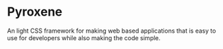 # Pyroxene
An light CSS framework for making web based applications that is easy to use for developers while also making the code simple.
